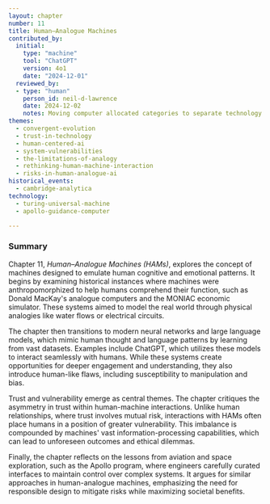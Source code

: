 ```yaml
---
layout: chapter
number: 11
title: Human–Analogue Machines
contributed_by:
  initial:
    type: "machine"
    tool: "ChatGPT"
    version: 4o1
    date: "2024-12-01"
  reviewed_by:
  - type: "human"
    person_id: neil-d-lawrence
    date: 2024-12-02
    notes: Moving computer allocated categories to separate technology and media and to merge reflections.
themes:
  - convergent-evolution
  - trust-in-technology
  - human-centered-ai
  - system-vulnerabilities
  - the-limitations-of-analogy
  - rethinking-human-machine-interaction
  - risks-in-human-analogue-ai
historical_events:
  - cambridge-analytica
technology:
  - turing-universal-machine
  - apollo-guidance-computer

---
```


### Summary

Chapter 11, *Human–Analogue Machines (HAMs)*, explores the concept of machines designed to emulate human cognitive and emotional patterns. It begins by examining historical instances where machines were anthropomorphized to help humans comprehend their function, such as Donald MacKay's analogue computers and the MONIAC economic simulator. These systems aimed to model the real world through physical analogies like water flows or electrical circuits.

The chapter then transitions to modern neural networks and large language models, which mimic human thought and language patterns by learning from vast datasets. Examples include ChatGPT, which utilizes these models to interact seamlessly with humans. While these systems create opportunities for deeper engagement and understanding, they also introduce human-like flaws, including susceptibility to manipulation and bias.

Trust and vulnerability emerge as central themes. The chapter critiques the asymmetry in trust within human-machine interactions. Unlike human relationships, where trust involves mutual risk, interactions with HAMs often place humans in a position of greater vulnerability. This imbalance is compounded by machines' vast information-processing capabilities, which can lead to unforeseen outcomes and ethical dilemmas.

Finally, the chapter reflects on the lessons from aviation and space exploration, such as the Apollo program, where engineers carefully curated interfaces to maintain control over complex systems. It argues for similar approaches in human-analogue machines, emphasizing the need for responsible design to mitigate risks while maximizing societal benefits.
